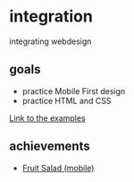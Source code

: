# integration
integrating webdesign

## goals

* practice Mobile First design
* practice HTML and CSS
 
[Link to the examples](http://innoveduc.fr/website-templates/)


## achievements

* [Fruit Salad (mobile)](https://github.com/AurelieBayre/integration/blob/master/fruitsalad/index.html)
